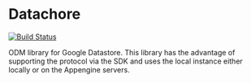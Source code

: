 Datachore
=========

[![Build Status](https://travis-ci.org/pwhelan/datachore.svg?branch=master)](https://travis-ci.org/pwhelan/datachore)

ODM library for Google Datastore. This library has the advantage of supporting
the protocol via the SDK and uses the local instance either locally or on the
Appengine servers.
